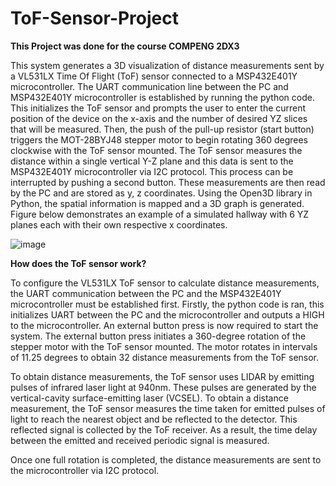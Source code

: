 # ToF-Sensor-Project

**This Project was done for the course COMPENG 2DX3**

This system generates a 3D visualization of distance measurements sent by a VL531LX Time Of Flight (ToF) sensor connected to a MSP432E401Y microcontroller.
The UART communication line between the PC and MSP432E401Y microcontroller is established by running the python code. This initializes the ToF sensor and prompts the user to enter the current position of the device on the x-axis and the number of desired YZ slices that will be measured. Then, the push of the pull-up resistor (start button) triggers the MOT-28BYJ48 stepper motor to begin rotating 360 degrees clockwise with the ToF sensor mounted. The ToF sensor measures the distance within a single vertical Y-Z plane and this data is sent to the MSP432E401Y microcontroller via I2C protocol. This process can be interrupted by pushing a second button. These measurements are then read by the PC and are stored as y, z coordinates. Using the Open3D library in Python, the spatial information is mapped and a 3D graph is generated. Figure below demonstrates an example of a simulated hallway with 6 YZ planes each with their own respective x coordinates. 

![image](https://user-images.githubusercontent.com/70678143/167233625-35417989-b455-422b-8cc6-0320f767e5ff.png)




**How does the ToF sensor work?**

To configure the VL531LX ToF sensor to calculate distance measurements, the UART communication between the PC and the MSP432E401Y microcontroller must be established first. Firstly, the python code is ran, this initializes UART between the PC and the microcontroller and outputs a HIGH to the microcontroller. An external button press is now required to start the system. The external button press initiates a 360-degree rotation of the stepper motor with the ToF sensor mounted. The motor rotates in intervals of 11.25 degrees to obtain 32 distance measurements from the ToF sensor. 

To obtain distance measurements, the ToF sensor uses LIDAR by emitting pulses of infrared laser light at 940nm. These pulses are generated by the vertical-cavity surface-emitting laser (VCSEL). To obtain a distance measurement, the ToF sensor measures the time taken for emitted pulses of light to reach the nearest object and be reflected to the detector. This reflected signal is collected by the ToF receiver. As a result, the time delay between the emitted and received periodic signal is measured. 

Once one full rotation is completed, the distance measurements are sent to the microcontroller via I2C protocol. 


